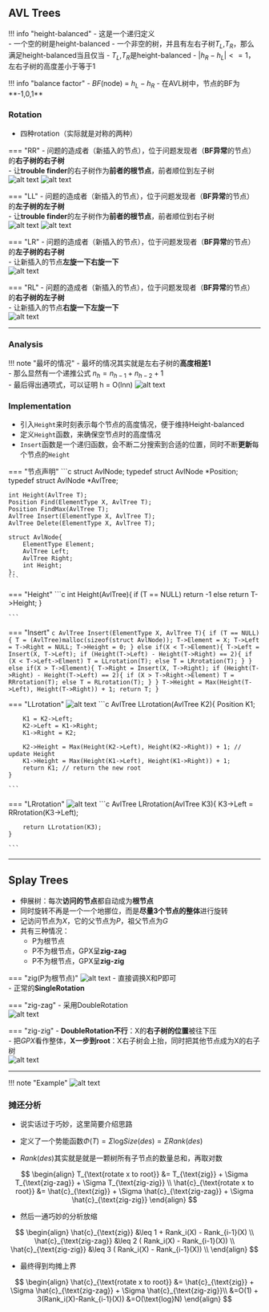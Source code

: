 ## AVL Trees

!!! info "height-balanced"
    - 这是一个递归定义  
    - 一个空的树是height-balanced
    - 一个非空的树，并且有左右子树$T_L$,$T_R$，那么满足height-balanced当且仅当
        - $T_L$,$T_R$是height-balanced
        - $|h_R-h_L| <= 1$，左右子树的高度差小于等于1

!!! info "balance factor"
    - *BF*(node) = $h_L-h_R$
    - 在AVL树中，节点的BF为**-1,0,1**


### Rotation

- 四种rotation（实际就是对称的两种）

=== "RR"
    - 问题的造成者（新插入的节点），位于问题发现者（**BF异常**的节点）的**右子树的右子树**  
    - 让**trouble finder**的右子树作为**前者的根节点**，前者顺位到左子树  
    ![alt text](avl_1.png)
    ![alt text](avl_2.png)

=== "LL"
    - 问题的造成者（新插入的节点），位于问题发现者（**BF异常**的节点）的**左子树的左子树**  
    - 让**trouble finder**的左子树作为**前者的根节点**，前者顺位到右子树  
    ![alt text](avl_3.png)
    ![alt text](avl_4.png)


=== "LR"
    - 问题的造成者（新插入的节点），位于问题发现者（**BF异常**的节点）的**左子树的右子树**  
    - 让新插入的节点**左旋一下右旋一下**  
    ![alt text](avl_5.png)

=== "RL"
    - 问题的造成者（新插入的节点），位于问题发现者（**BF异常**的节点）的**右子树的左子树**    
    - 让新插入的节点**右旋一下左旋一下**  
    ![alt text](avl_6.png)

-------------

### Analysis

!!! note "最坏的情况"
    - 最坏的情况其实就是左右子树的**高度相差1**  
    - 那么显然有一个递推公式 $n_h = n_{h-1}+n_{h-2}+1$  
    - 最后得出通项式，可以证明 h = O(lnn)
    ![alt text](avl_7.png)    

### Implementation

- 引入`Height`来时刻表示每个节点的高度情况，便于维持Height-balanced  
- 定义`Height`函数，来确保空节点时的高度情况
- `Insert`函数是一个递归函数，会不断二分搜索到合适的位置，同时不断**更新**每个节点的`Height`


=== "节点声明"
    ```c
    struct AvlNode;
    typedef struct AvlNode *Position;
    typedef struct AvlNode *AvlTree;

    int Height(AvlTree T);
    Position Find(ElementType X, AvlTree T);
    Position FindMax(AvlTree T);
    AvlTree Insert(ElementType X, AvlTree T);
    AvlTree Delete(ElementType X, AvlTree T);

    struct AvlNode{
        ElementType Element;
        AvlTree Left;
        AvlTree Right;
        int Height;
    };
    ```

=== "Height"
    ```c
    int Height(AvlTree){
        if (T == NULL)
            return -1
        else
            return T->Height;
    }

    ```


=== "Insert"
    ```c
    AvlTree Insert(ElementType X, AvlTree T){
        if (T == NULL){
            T = (AvlTree)malloc(sizeof(struct AvlNode));
            T->Element = X;
            T->Left = T->Right = NULL;
            T->Height = 0;
        }
        else if(X < T->Element){
            T->Left = Insert(X, T->Left);
            if (Height(T->Left) - Height(T->Right) == 2){
                if (X < T->Left->Elment)
                    T = LLrotation(T);
                else
                    T = LRrotation(T);
            }
        }
        else if(X > T->Element){
            T->Right = Insert(X, T->Right);
            if (Height(T->Right) - Height(T->Left) == 2){
                if (X > T->Right->Element)
                    T = RRrotation(T);
                else
                    T = RLrotation(T);
            }
        }
        T->Height = Max(Height(T->Left), Height(T->Right)) + 1;
        return T;
    }
    ```


=== "LLrotation"
    ![alt text](avl_8.png)
    ```c
    AvlTree LLrotation(AvlTree K2){
        Position K1;

        K1 = K2->Left;
        K2->Left = K1->Right;
        K1->Right = K2;

        K2->Height = Max(Height(K2->Left), Height(K2->Right)) + 1; // update Height
        K1->Height = Max(Height(K1->Left), Height(K1->Right)) + 1;
        return K1; // return the new root
    }

    ```



=== "LRrotation"
    ![alt text](avl_9.png)
    ```c
    AvlTree LRrotation(AvlTree K3){
        K3->Left = RRrotation(K3->Left);
        
        return LLrotation(K3);
    }

    ```

---------


## Splay Trees 

- 伸展树：每次**访问的节点**都自动成为**根节点**  
- 同时旋转不再是一个一个地挪位，而是**尽量3个节点的整体**进行旋转  
- 记访问节点为$X$，它的父节点为$P$，祖父节点为$G$  
- 共有三种情况：  
    - P为根节点  
    - P不为根节点，GPX呈**zig-zag**  
    - P不为根节点，GPX呈**zig-zig**  

=== "zig(P为根节点)"
    ![alt text](splay_4.png)
    - 直接调换X和P即可  
    - 正常的**SingleRotation**


=== "zig-zag"
    - 采用DoubleRotation  
    ![alt text](splay_1.png)


=== "zig-zig"
    - **DoubleRotation不行**：X的**右子树的位置**被往下压  
    - 把$GPX$看作整体，**X一步到root**：X右子树会上抬，同时把其他节点成为X的右子树  
    ![alt text](splay_2.png)

---------

!!! note "Example"
    ![alt text](splay_3.png)


### 摊还分析

- 说实话过于巧妙，这里简要介绍思路

- 定义了一个势能函数$\Phi(T)=\Sigma \text{log}Size(des)=\Sigma Rank(des)$

- $Rank(des)$其实就是就是一颗树所有子节点的数量总和，再取对数

$$
\begin{align}
T_{\text{rotate x to root}} &= T_{\text{zig}} + \Sigma T_{\text{zig-zag}} + \Sigma T_{\text{zig-zig}} \\
\hat{c}_{\text{rotate x to root}} &= \hat{c}_{\text{zig}} + \Sigma \hat{c}_{\text{zig-zag}} + \Sigma \hat{c}_{\text{zig-zig}}
\end{align}
$$

- 然后一通巧妙的分析放缩

$$
\begin{align}
\hat{c}_{\text{zig}} &\leq 1 + Rank_i(X) - Rank_{i-1}(X) \\
\hat{c}_{\text{zig-zag}} &\leq 2 ( Rank_i(X) - Rank_{i-1}(X)) \\
\hat{c}_{\text{zig-zig}} &\leq 3 ( Rank_i(X) - Rank_{i-1}(X)) \\
\end{align}
$$

- 最终得到均摊上界

$$
\begin{align}
\hat{c}_{\text{rotate x to root}} &= \hat{c}_{\text{zig}} + \Sigma \hat{c}_{\text{zig-zag}} + \Sigma \hat{c}_{\text{zig-zig}}\\
&=O(1) + 3(Rank_i(X)-Rank_{i-1}(X))
&=O(\text{log}N)
\end{align}
$$